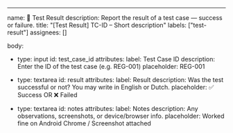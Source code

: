 ---
name: 🧪 Test Result
description: Report the result of a test case — success or failure.
title: "[Test Result] TC-ID – Short description"
labels: ["test-result"]
assignees: []

body:

- type: input
  id: test_case_id
  attributes:
    label: Test Case ID
    description: Enter the ID of the test case (e.g. REG-001)
    placeholder: REG-001

- type: textarea
  id: result
  attributes:
    label: Result
    description: Was the test successful or not? You may write in English or Dutch.
    placeholder: ✅ Success OR ❌ Failed

- type: textarea
  id: notes
  attributes:
    label: Notes
    description: Any observations, screenshots, or device/browser info.
    placeholder: Worked fine on Android Chrome / Screenshot attached


